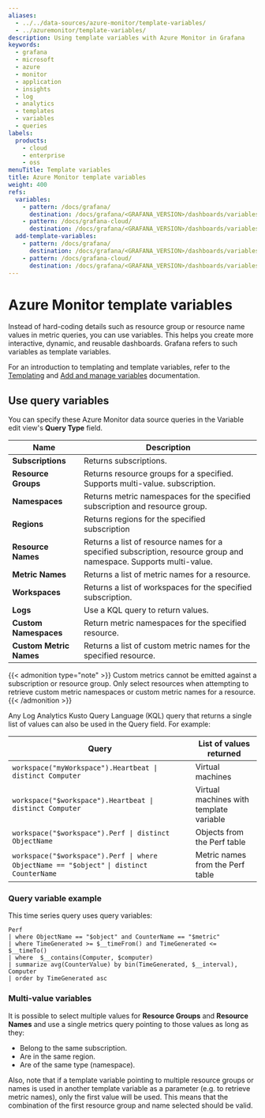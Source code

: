 ```yaml
---
aliases:
  - ../../data-sources/azure-monitor/template-variables/
  - ../azuremonitor/template-variables/
description: Using template variables with Azure Monitor in Grafana
keywords:
  - grafana
  - microsoft
  - azure
  - monitor
  - application
  - insights
  - log
  - analytics
  - templates
  - variables
  - queries
labels:
  products:
    - cloud
    - enterprise
    - oss
menuTitle: Template variables
title: Azure Monitor template variables
weight: 400
refs:
  variables:
    - pattern: /docs/grafana/
      destination: /docs/grafana/<GRAFANA_VERSION>/dashboards/variables/
    - pattern: /docs/grafana-cloud/
      destination: /docs/grafana/<GRAFANA_VERSION>/dashboards/variables/
  add-template-variables:
    - pattern: /docs/grafana/
      destination: /docs/grafana/<GRAFANA_VERSION>/dashboards/variables/add-template-variables/
    - pattern: /docs/grafana-cloud/
      destination: /docs/grafana/<GRAFANA_VERSION>/dashboards/variables/add-template-variables/
---
```


# Azure Monitor template variables

Instead of hard-coding details such as resource group or resource name values in metric queries, you can use variables.
This helps you create more interactive, dynamic, and reusable dashboards.
Grafana refers to such variables as template variables.

For an introduction to templating and template variables, refer to the [Templating](ref:variables) and [Add and manage variables](ref:add-template-variables) documentation.

## Use query variables

You can specify these Azure Monitor data source queries in the Variable edit view's **Query Type** field.

| Name                | Description                                                                                                        |
| ------------------- | ------------------------------------------------------------------------------------------------------------------ |
| **Subscriptions**   | Returns subscriptions.                                                                                             |
| **Resource Groups** | Returns resource groups for a specified. Supports multi-value. subscription.                                       |
| **Namespaces**      | Returns metric namespaces for the specified subscription and resource group.                                       |
| **Regions**         | Returns regions for the specified subscription                                                                     |
| **Resource Names**  | Returns a list of resource names for a specified subscription, resource group and namespace. Supports multi-value. |
| **Metric Names**    | Returns a list of metric names for a resource.                                                                     |
| **Workspaces**      | Returns a list of workspaces for the specified subscription.                                                       |
| **Logs**            | Use a KQL query to return values.                                                                                  |
| **Custom Namespaces**  | Return metric namespaces for the specified resource.                                                                                  |
| **Custom Metric Names**  | Returns a list of custom metric names for the specified resource.                                                                                  |

{{< admonition type="note" >}}
Custom metrics cannot be emitted against a subscription or resource group. Only select resources when attempting to retrieve custom metric namespaces or custom metric names for a resource.
{{< /admonition >}}

Any Log Analytics Kusto Query Language (KQL) query that returns a single list of values can also be used in the Query field.
For example:

| Query                                                                                     | List of values returned                 |
| ----------------------------------------------------------------------------------------- | --------------------------------------- |
| `workspace("myWorkspace").Heartbeat \| distinct Computer`                                 | Virtual machines                        |
| `workspace("$workspace").Heartbeat \| distinct Computer`                                  | Virtual machines with template variable |
| `workspace("$workspace").Perf \| distinct ObjectName`                                     | Objects from the Perf table             |
| `workspace("$workspace").Perf \| where ObjectName == "$object"` `\| distinct CounterName` | Metric names from the Perf table        |

### Query variable example

This time series query uses query variables:

```kusto
Perf
| where ObjectName == "$object" and CounterName == "$metric"
| where TimeGenerated >= $__timeFrom() and TimeGenerated <= $__timeTo()
| where  $__contains(Computer, $computer)
| summarize avg(CounterValue) by bin(TimeGenerated, $__interval), Computer
| order by TimeGenerated asc
```

### Multi-value variables

It is possible to select multiple values for **Resource Groups** and **Resource Names** and use a single metrics query pointing to those values as long as they:

- Belong to the same subscription.
- Are in the same region.
- Are of the same type (namespace).

Also, note that if a template variable pointing to multiple resource groups or names is used in another template variable as a parameter (e.g. to retrieve metric names), only the first value will be used. This means that the combination of the first resource group and name selected should be valid.
